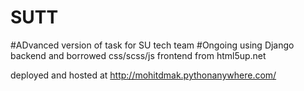 # SUTT

#ADvanced version of task for SU tech team
#Ongoing using Django backend and borrowed css/scss/js frontend from html5up.net
  
  
 deployed and hosted at http://mohitdmak.pythonanywhere.com/
